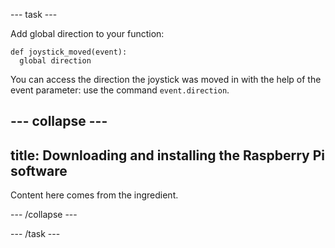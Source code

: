 --- task ---

Add global direction to your function:

```
def joystick_moved(event):
  global direction
```

You can access the direction the joystick was moved in with the help of the event parameter: use the command `event.direction`.

--- collapse ---
---
title: Downloading and installing the Raspberry Pi software
---

Content here comes from the ingredient.

--- /collapse ---

--- /task ---
